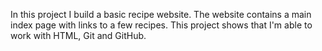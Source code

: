 In this project I build a basic recipe website. The website contains a main index page with links to a few recipes. This project shows that I'm able to work with HTML, Git and GitHub.